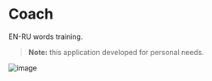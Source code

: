 # Coach

EN-RU words training.

> **Note:** this application developed for personal needs.

![image](https://user-images.githubusercontent.com/312873/39528036-adb3fd24-4e2b-11e8-8a47-a9fd6b70c362.png)